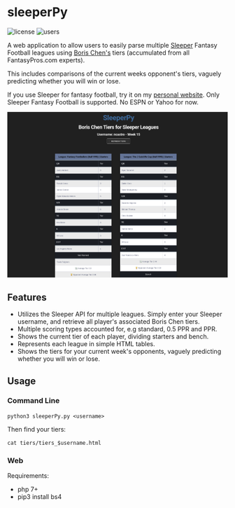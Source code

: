 # sleeperPy

![license](https://img.shields.io/github/license/wbollock/sleeperPy) ![users](https://img.shields.io/badge/users-1000%2B-blue)



A web application to allow users to easily parse multiple [Sleeper](https://sleeper.app/) Fantasy Football leagues using [Boris Chen's](http://www.borischen.co/) tiers (accumulated from all FantasyPros.com experts).

This includes comparisons of the current weeks opponent's tiers, vaguely predicting whether you will win or lose.

If you use Sleeper for fantasy football, try it on my [personal website](https://wboll.dev/sleeperPy/). Only Sleeper Fantasy Football is supported. No ESPN or Yahoo for now.



![one team](img/web_view.png) 




## Features

* Utilizes the Sleeper API for multiple leagues. Simply enter your Sleeper username, and retrieve all player's associated Boris Chen tiers.
* Multiple scoring types accounted for, e.g standard, 0.5 PPR and PPR. 
* Shows the current tier of each player, dividing starters and bench.
* Represents each league in simple HTML tables.
* Shows the tiers for your current week's opponents, vaguely predicting whether you will win or lose.

## Usage


### Command Line

```
python3 sleeperPy.py <username>
```

Then find your tiers:

```
cat tiers/tiers_$username.html
```

### Web

Requirements:

 * php 7+
 * pip3 install bs4